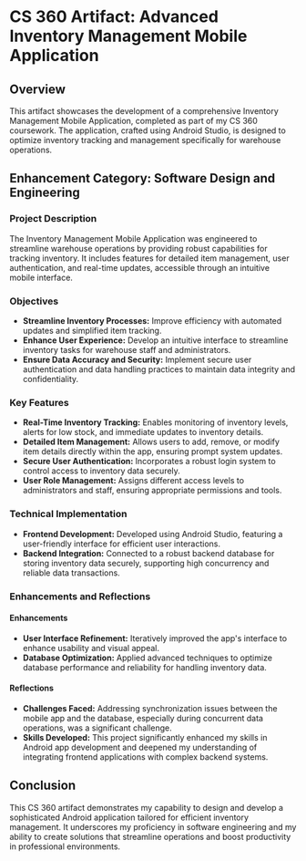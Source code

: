 # CS 360 Artifact: Advanced Inventory Management Mobile Application

## Overview
This artifact showcases the development of a comprehensive Inventory Management Mobile Application, completed as part of my CS 360 coursework. The application, crafted using Android Studio, is designed to optimize inventory tracking and management specifically for warehouse operations.

## Enhancement Category: Software Design and Engineering

### Project Description
The Inventory Management Mobile Application was engineered to streamline warehouse operations by providing robust capabilities for tracking inventory. It includes features for detailed item management, user authentication, and real-time updates, accessible through an intuitive mobile interface.

### Objectives
- **Streamline Inventory Processes:** Improve efficiency with automated updates and simplified item tracking.
- **Enhance User Experience:** Develop an intuitive interface to streamline inventory tasks for warehouse staff and administrators.
- **Ensure Data Accuracy and Security:** Implement secure user authentication and data handling practices to maintain data integrity and confidentiality.

### Key Features
- **Real-Time Inventory Tracking:** Enables monitoring of inventory levels, alerts for low stock, and immediate updates to inventory details.
- **Detailed Item Management:** Allows users to add, remove, or modify item details directly within the app, ensuring prompt system updates.
- **Secure User Authentication:** Incorporates a robust login system to control access to inventory data securely.
- **User Role Management:** Assigns different access levels to administrators and staff, ensuring appropriate permissions and tools.

### Technical Implementation
- **Frontend Development:** Developed using Android Studio, featuring a user-friendly interface for efficient user interactions.
- **Backend Integration:** Connected to a robust backend database for storing inventory data securely, supporting high concurrency and reliable data transactions.

### Enhancements and Reflections

#### Enhancements
- **User Interface Refinement:** Iteratively improved the app's interface to enhance usability and visual appeal.
- **Database Optimization:** Applied advanced techniques to optimize database performance and reliability for handling inventory data.

#### Reflections
- **Challenges Faced:** Addressing synchronization issues between the mobile app and the database, especially during concurrent data operations, was a significant challenge.
- **Skills Developed:** This project significantly enhanced my skills in Android app development and deepened my understanding of integrating frontend applications with complex backend systems.

## Conclusion
This CS 360 artifact demonstrates my capability to design and develop a sophisticated Android application tailored for efficient inventory management. It underscores my proficiency in software engineering and my ability to create solutions that streamline operations and boost productivity in professional environments.
